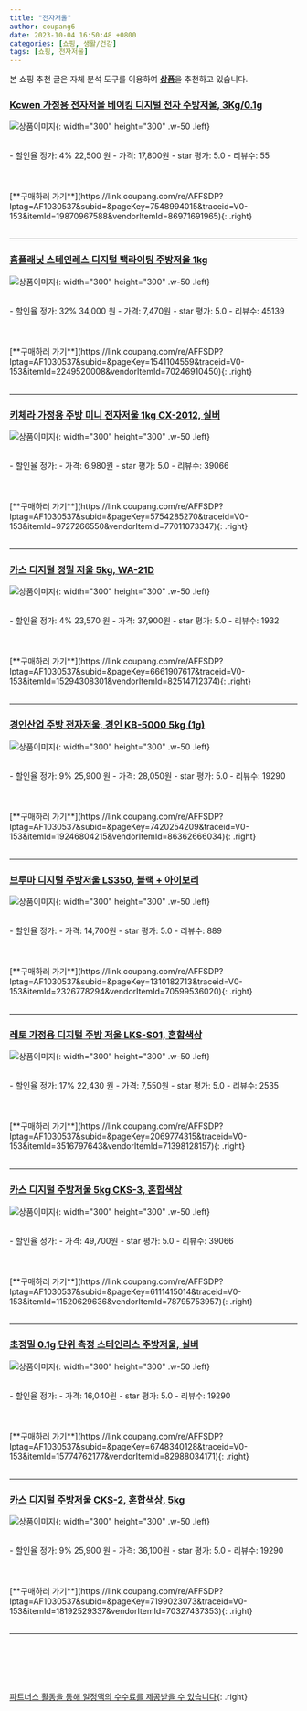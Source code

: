 ```yaml
---
title: "전자저울"
author: coupang6
date: 2023-10-04 16:50:48 +0800
categories: [쇼핑, 생활/건강]
tags: [쇼핑, 전자저울]
---
```


본 쇼핑 추천 글은 자체 분석 도구를 이용하여 [**상품**](https://link.coupang.com/a/bao1ui)을 추천하고 있습니다.

### [Kcwen 가정용 전자저울 베이킹 디지털 전자 주방저울, 3Kg/0.1g](https://link.coupang.com/re/AFFSDP?lptag=AF1030537&subid=&pageKey=7548994015&traceid=V0-153&itemId=19870967588&vendorItemId=86971691965)

![상품이미지](https://thumbnail8.coupangcdn.com/thumbnails/remote/230x230ex/image/vendor_inventory/9703/a37b39da17164bded46d2952667e144a91d0991ece3bfb0f927f5d6322fb.jpg){: width="300" height="300" .w-50 .left}


<br>
- 할인율 정가: 4%  22,500   원
- 가격: 17,800원
- star 평가: 5.0
- 리뷰수: 55
<br>
<br>
<br>
<br>
[**구매하러 가기**](https://link.coupang.com/re/AFFSDP?lptag=AF1030537&subid=&pageKey=7548994015&traceid=V0-153&itemId=19870967588&vendorItemId=86971691965){: .right}
<br>
<br>

---

### [홈플래닛 스테인레스 디지털 백라이팅 주방저울 1kg](https://link.coupang.com/re/AFFSDP?lptag=AF1030537&subid=&pageKey=1541104559&traceid=V0-153&itemId=2249520008&vendorItemId=70246910450)

![상품이미지](https://thumbnail10.coupangcdn.com/thumbnails/remote/230x230ex/image/retail/images/404658931358307-3167de2f-7e1f-4f47-b05c-0058002e9497.jpg){: width="300" height="300" .w-50 .left}


<br>
- 할인율 정가: 32%  34,000   원
- 가격: 7,470원
- star 평가: 5.0
- 리뷰수: 45139
<br>
<br>
<br>
<br>
[**구매하러 가기**](https://link.coupang.com/re/AFFSDP?lptag=AF1030537&subid=&pageKey=1541104559&traceid=V0-153&itemId=2249520008&vendorItemId=70246910450){: .right}
<br>
<br>

---

### [키체라 가정용 주방 미니 전자저울 1kg CX-2012, 실버](https://link.coupang.com/re/AFFSDP?lptag=AF1030537&subid=&pageKey=5754285270&traceid=V0-153&itemId=9727266550&vendorItemId=77011073347)

![상품이미지](https://thumbnail6.coupangcdn.com/thumbnails/remote/230x230ex/image/retail/images/454788878516815-b5abf7e5-7f5b-472a-94f7-8ef6cb8b35ae.jpg){: width="300" height="300" .w-50 .left}


<br>
- 할인율 정가: 
- 가격: 6,980원
- star 평가: 5.0
- 리뷰수: 39066
<br>
<br>
<br>
<br>
[**구매하러 가기**](https://link.coupang.com/re/AFFSDP?lptag=AF1030537&subid=&pageKey=5754285270&traceid=V0-153&itemId=9727266550&vendorItemId=77011073347){: .right}
<br>
<br>

---

### [카스 디지털 정밀 저울 5kg, WA-21D](https://link.coupang.com/re/AFFSDP?lptag=AF1030537&subid=&pageKey=6661907617&traceid=V0-153&itemId=15294308301&vendorItemId=82514712374)

![상품이미지](https://thumbnail6.coupangcdn.com/thumbnails/remote/230x230ex/image/retail/images/1316538540450478-8e7cd8b7-4d4a-4978-88f4-8f4059d42fdf.jpg){: width="300" height="300" .w-50 .left}


<br>
- 할인율 정가: 4%  23,570   원
- 가격: 37,900원
- star 평가: 5.0
- 리뷰수: 1932
<br>
<br>
<br>
<br>
[**구매하러 가기**](https://link.coupang.com/re/AFFSDP?lptag=AF1030537&subid=&pageKey=6661907617&traceid=V0-153&itemId=15294308301&vendorItemId=82514712374){: .right}
<br>
<br>

---

### [경인산업 주방 전자저울, 경인 KB-5000 5kg (1g)](https://link.coupang.com/re/AFFSDP?lptag=AF1030537&subid=&pageKey=7420254209&traceid=V0-153&itemId=19246804215&vendorItemId=86362666034)

![상품이미지](https://thumbnail9.coupangcdn.com/thumbnails/remote/230x230ex/image/vendor_inventory/2f4c/e9ffac6b21dae76e68c93f33f6130aaeb463bdccc310eece5b447d81e1b8.jpg){: width="300" height="300" .w-50 .left}


<br>
- 할인율 정가: 9%  25,900   원
- 가격: 28,050원
- star 평가: 5.0
- 리뷰수: 19290
<br>
<br>
<br>
<br>
[**구매하러 가기**](https://link.coupang.com/re/AFFSDP?lptag=AF1030537&subid=&pageKey=7420254209&traceid=V0-153&itemId=19246804215&vendorItemId=86362666034){: .right}
<br>
<br>

---

### [브루마 디지털 주방저울 LS350, 블랙 + 아이보리](https://link.coupang.com/re/AFFSDP?lptag=AF1030537&subid=&pageKey=1310182713&traceid=V0-153&itemId=2326778294&vendorItemId=70599536020)

![상품이미지](https://thumbnail6.coupangcdn.com/thumbnails/remote/230x230ex/image/retail/images/6969723762611191-5bcc25dd-4299-45f2-87cd-f3be127da50f.jpg){: width="300" height="300" .w-50 .left}


<br>
- 할인율 정가: 
- 가격: 14,700원
- star 평가: 5.0
- 리뷰수: 889
<br>
<br>
<br>
<br>
[**구매하러 가기**](https://link.coupang.com/re/AFFSDP?lptag=AF1030537&subid=&pageKey=1310182713&traceid=V0-153&itemId=2326778294&vendorItemId=70599536020){: .right}
<br>
<br>

---

### [레토 가정용 디지털 주방 저울 LKS-S01, 혼합색상](https://link.coupang.com/re/AFFSDP?lptag=AF1030537&subid=&pageKey=2069774315&traceid=V0-153&itemId=3516797643&vendorItemId=71398128157)

![상품이미지](https://thumbnail10.coupangcdn.com/thumbnails/remote/230x230ex/image/retail/images/8673510113357440-9ebf19b4-fd37-4055-954b-7c41b0713b1c.jpg){: width="300" height="300" .w-50 .left}


<br>
- 할인율 정가: 17%  22,430   원
- 가격: 7,550원
- star 평가: 5.0
- 리뷰수: 2535
<br>
<br>
<br>
<br>
[**구매하러 가기**](https://link.coupang.com/re/AFFSDP?lptag=AF1030537&subid=&pageKey=2069774315&traceid=V0-153&itemId=3516797643&vendorItemId=71398128157){: .right}
<br>
<br>

---

### [카스 디지털 주방저울 5kg CKS-3, 혼합색상](https://link.coupang.com/re/AFFSDP?lptag=AF1030537&subid=&pageKey=6111415014&traceid=V0-153&itemId=11520629636&vendorItemId=78795753957)

![상품이미지](https://thumbnail9.coupangcdn.com/thumbnails/remote/230x230ex/image/retail/images/8666372698667828-7ba70169-9d47-477b-a9ff-5ebe291c4b50.jpg){: width="300" height="300" .w-50 .left}


<br>
- 할인율 정가: 
- 가격: 49,700원
- star 평가: 5.0
- 리뷰수: 39066
<br>
<br>
<br>
<br>
[**구매하러 가기**](https://link.coupang.com/re/AFFSDP?lptag=AF1030537&subid=&pageKey=6111415014&traceid=V0-153&itemId=11520629636&vendorItemId=78795753957){: .right}
<br>
<br>

---

### [초정밀 0.1g 단위 측정 스테인리스 주방저울, 실버](https://link.coupang.com/re/AFFSDP?lptag=AF1030537&subid=&pageKey=6748340128&traceid=V0-153&itemId=15774762177&vendorItemId=82988034171)

![상품이미지](https://thumbnail7.coupangcdn.com/thumbnails/remote/230x230ex/image/retail/images/2295149895767284-bd36e190-97df-403d-8c41-52db9b9f9f9a.jpg){: width="300" height="300" .w-50 .left}


<br>
- 할인율 정가: 
- 가격: 16,040원
- star 평가: 5.0
- 리뷰수: 19290
<br>
<br>
<br>
<br>
[**구매하러 가기**](https://link.coupang.com/re/AFFSDP?lptag=AF1030537&subid=&pageKey=6748340128&traceid=V0-153&itemId=15774762177&vendorItemId=82988034171){: .right}
<br>
<br>

---

### [카스 디지털 주방저울 CKS-2, 혼합색상, 5kg](https://link.coupang.com/re/AFFSDP?lptag=AF1030537&subid=&pageKey=7199023073&traceid=V0-153&itemId=18192529337&vendorItemId=70327437353)

![상품이미지](https://thumbnail6.coupangcdn.com/thumbnails/remote/230x230ex/image/retail/images/2979743922720685-41c404fb-159d-4b5b-9f28-f6d307dfc681.jpg){: width="300" height="300" .w-50 .left}


<br>
- 할인율 정가: 9%  25,900   원
- 가격: 36,100원
- star 평가: 5.0
- 리뷰수: 19290
<br>
<br>
<br>
<br>
[**구매하러 가기**](https://link.coupang.com/re/AFFSDP?lptag=AF1030537&subid=&pageKey=7199023073&traceid=V0-153&itemId=18192529337&vendorItemId=70327437353){: .right}
<br>
<br>

---
<br><br><br><br><br> [파트너스 활동을 통해 일정액의 수수료를 제공받을 수 있습니다](https://link.coupang.com/a/bao1ui){: .right}